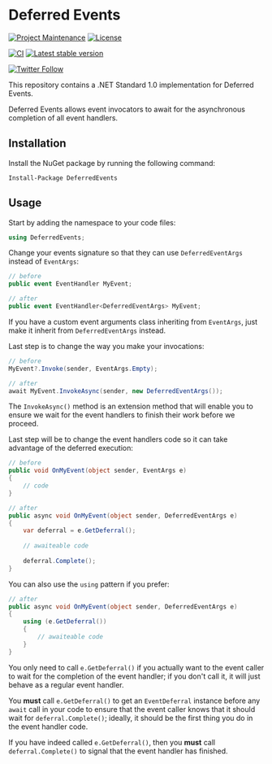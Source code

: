 # Deferred Events

[![Project Maintenance](https://img.shields.io/maintenance/yes/2021.svg)](https://github.com/pedrolamas/DeferredEvents 'GitHub Repository')
[![License](https://img.shields.io/github/license/pedrolamas/DeferredEvents.svg)](https://github.com/pedrolamas/DeferredEvents/blob/master/LICENSE 'License')

[![CI](https://github.com/pedrolamas/DeferredEvents/workflows/CI/badge.svg)](https://github.com/pedrolamas/DeferredEvents/actions 'Build Status')
[![Latest stable version](https://img.shields.io/nuget/v/DeferredEvents.svg?style=flat)](https://www.nuget.org/packages/DeferredEvents/ "Latest stable version")

[![Twitter Follow](https://img.shields.io/twitter/follow/pedrolamas?style=social)](https://twitter.com/pedrolamas '@pedrolamas')

This repository contains a .NET Standard 1.0 implementation for Deferred Events.

Deferred Events allows event invocators to await for the asynchronous completion of all event handlers.

## Installation

Install the NuGet package by running the following command:

```
Install-Package DeferredEvents
```

## Usage

Start by adding the namespace to your code files:

```csharp
using DeferredEvents;
```

Change your events signature so that they can use `DeferredEventArgs` instead of `EventArgs`:

```csharp
// before
public event EventHandler MyEvent;
```

```csharp
// after
public event EventHandler<DeferredEventArgs> MyEvent;
```

If you have a custom event arguments class inheriting from `EventArgs`, just make it inherit from `DeferredEventArgs` instead.

Last step is to change the way you make your invocations:

```csharp
// before
MyEvent?.Invoke(sender, EventArgs.Empty);
```

```csharp
// after
await MyEvent.InvokeAsync(sender, new DeferredEventArgs());
```

The `InvokeAsync()` method is an extension method that will enable you to ensure we wait for the event handlers to finish their work before we proceed.

Last step will be to change the event handlers code so it can take advantage of the deferred execution:

```csharp
// before
public void OnMyEvent(object sender, EventArgs e)
{
    // code
}
```

```csharp
// after
public async void OnMyEvent(object sender, DeferredEventArgs e)
{
    var deferral = e.GetDeferral();
    
    // awaiteable code
    
    deferral.Complete();
}
```

You can also use the `using` pattern if you prefer:

```csharp
// after
public async void OnMyEvent(object sender, DeferredEventArgs e)
{
    using (e.GetDeferral())
    {
        // awaiteable code
    }
}
```

You only need to call `e.GetDeferral()` if you actually want to the event caller to wait for the completion of the event handler; if you don't call it, it will just behave as a regular event handler.

You **must** call `e.GetDeferral()` to get an `EventDeferral` instance before any `await` call in your code to ensure that the event caller knows that it should wait for `deferral.Complete()`; ideally, it should be the first thing you do in the event handler code.

If you have indeed called `e.GetDeferral()`, then you **must** call `deferral.Complete()` to signal that the event handler has finished.
